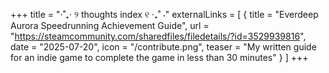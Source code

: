+++
title = "⋅˚₊‧ ୨ thoughts index ୧ ‧₊˚ ⋅"
externalLinks = [
  { title = "Everdeep Aurora Speedrunning Achievement Guide", url = "https://steamcommunity.com/sharedfiles/filedetails/?id=3529939816", date = "2025-07-20", icon = "/contribute.png", teaser = "My written guide for an indie game to complete the game in less than 30 minutes" }
]
+++